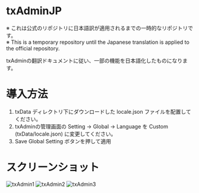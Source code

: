 # txAdminJP
※ これは公式のリポジトリに日本語訳が適用されるまでの一時的なリポジトリです。  
※ This is a temporary repository until the Japanese translation is applied to the official repository.

txAdminの翻訳ドキュメントに従い、一部の機能を日本語化したものになります。

# 導入方法
1. txData ディレクトリ下にダウンロードした locale.json ファイルを配置してください。
2. txAdminの管理画面の Setting -> Global -> Language を Custom (txData/locale.json) に変更してください。
3. Save Global Setting ボタンを押して適用

# スクリーンショット
![txAdmin1](https://github.com/Yagami-Huki/txAdminJP/assets/86300861/b8782901-7a4f-4ef3-841b-71d0c0dbcf72)
![txAdmin2](https://github.com/Yagami-Huki/txAdminJP/assets/86300861/89cfbbd4-da96-4bb3-a00a-7acf79488d61)
![txAdmin3](https://github.com/Yagami-Huki/txAdminJP/assets/86300861/fedaa1cb-dae1-4fcc-92ec-13f4c427b6b1)
